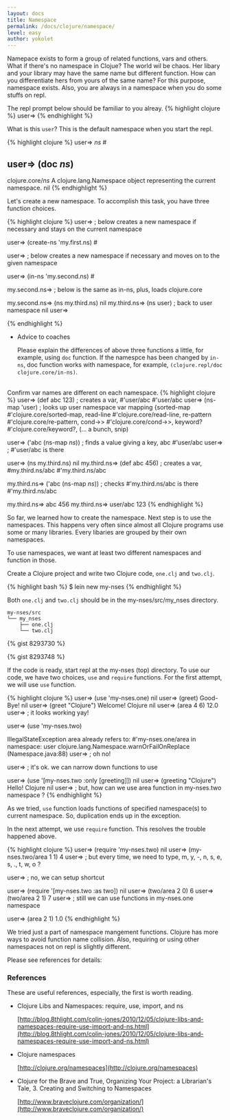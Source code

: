 ```yaml
---
layout: docs
title: Namespace
permalink: /docs/clojure/namespace/
level: easy
author: yokolet
---
```


Namepace exists to form a group of related functions, vars and others.
What if there's no namespace in Clojue? The world wil be chaos.
Her libary and your library may have the same name but different function.
How can you differentiate hers from yours of the same name?
For this purpose, namespace exists.
Also, you are always in a namespace when you do some stuffs on repl.


The repl prompt below should be familiar to you alreay.
{% highlight clojure %}
user=>
{% endhighlight %}

What is this `user`? This is the default namespace when you start the repl.

{% highlight clojure %}
user=> *ns*
#<Namespace user>

user=> (doc *ns*)
-------------------------
clojure.core/*ns*
  A clojure.lang.Namespace object representing the current namespace.
nil
{% endhighlight %}


Let's create a new namespace. To accomplish this task, you have three function choices.

{% highlight clojure %}
user=> ; below creates a new namespace if necessary and stays on the current namespace

user=> (create-ns 'my.first.ns)
#<Namespace my.first.ns>

user=> ; below creates a new namespace if necessary and moves on to the given namespace

user=> (in-ns 'my.second.ns)
#<Namespace my.second.ns>

my.second.ns=> ; below is the same as in-ns, plus, loads clojure.core

my.second.ns=> (ns my.third.ns)
nil
my.third.ns=> (ns user) ; back to user namespace
nil
user=>

{% endhighlight %}

- Advice to coaches

    Please explain the differences of above three functions a little, for example, using `doc` function. If the namespce has been changed by `in-ns`, doc function works with namespace, for example,  `(clojure.repl/doc clojure.core/in-ns)`.

<br/>
Confirm var names are different on each namespace.
{% highlight clojure %}
user=> (def abc 123)  ; creates a var, #'user/abc
#'user/abc
user=> (ns-map 'user)  ; looks up user namespace var mapping
{sorted-map #'clojure.core/sorted-map, read-line #'clojure.core/read-line, re-pattern #'clojure.core/re-pattern, cond->> #'clojure.core/cond->>, keyword? #'clojure.core/keyword?, (... a bunch, snip)

user=> ('abc (ns-map *ns*))  ; finds a value giving a key, abc
#'user/abc
user=> ; #'user/abc is there

user=> (ns my.third.ns)
nil
my.third.ns=> (def abc 456) ; creates a var, #my.third.ns/abc
#'my.third.ns/abc

my.third.ns=> ('abc (ns-map *ns*)) ; checks #'my.third.ns/abc is there
#'my.third.ns/abc

my.third.ns=> abc
456
my.third.ns=> user/abc
123
{% endhighlight %}



So far, we learned how to create the namespace. Next step is to use the namespaces.
This happens very often since almost all Clojure programs use some or many libraries.
Every libaries are grouped by their own namespaces.

To use namespaces, we want at least two different namespaces and function in those.

Create a Clojure project and write two Clojure code, `one.clj` and `two.clj`.


{% highlight bash %}
$ lein new my-nses
{% endhighlight %}

Both `one.clj` and `two.clj` should be in the my-nses/src/my_nses directory.

    my-nses/src
    └── my_nses
        ├── one.clj
        └── two.clj

{% gist 8293730 %}

{% gist 8293748 %}

If the code is ready, start repl at the my-nses (top) directory.
To use our code, we have two choices, `use` and `require` functions.
For the first attempt, we will use `use` function.

{% highlight clojure %}
user=> (use 'my-nses.one)
nil
user=> (greet)
Good-Bye!
nil
user=> (greet "Clojure")
Welcome!  Clojure
nil
user=> (area 4 6)
12.0
user=> ; it looks working yay!

user=> (use 'my-nses.two)

IllegalStateException area already refers to: #'my-nses.one/area in namespace: user  clojure.lang.Namespace.warnOrFailOnReplace (Namespace.java:88)
user=> ; oh no!

user=> ; it's ok. we can narrow down functions to use

user=> (use '[my-nses.two :only [greeting]])
nil
user=> (greeting "Clojure")
Hello!  Clojure
nil
user=> ; but, how can we use area function in my-nses.two namespace ?
{% endhighlight %}

As we tried, `use` function loads functions of specified namespace(s) to
current namespace. So, duplication ends up in the exception.

In the next attempt, we use `require` function.
This resolves the trouble happened above.

{% highlight clojure %}
user=> (require 'my-nses.two)
nil
user=> (my-nses.two/area 1 1)
4
user=> ; but every time, we need to type, m, y, -, n, s, e, s, ., t, w, o ?

user=> ; no, we can setup shortcut

user=> (require '[my-nses.two :as two])
nil
user=> (two/area 2 0)
6
user=> (two/area 2 1)
7
user=> ; still we can use functions in my-nses.one namespace

user=> (area 2 1)
1.0
{% endhighlight %}


We tried just a part of namespace mangement functions. Clojure has more ways to avoid function name collision. Also, requiring or using other namespaces not on repl is slightly different.

Please see references for details:

### References
These are useful references, especially, the first is worth reading.

- Clojure Libs and Namespaces: require, use, import, and ns

  [http://blog.8thlight.com/colin-jones/2010/12/05/clojure-libs-and-namespaces-require-use-import-and-ns.html](http://blog.8thlight.com/colin-jones/2010/12/05/clojure-libs-and-namespaces-require-use-import-and-ns.html)

- Clojure namespaces

  [http://clojure.org/namespaces](http://clojure.org/namespaces)

- Clojure for the Brave and True, Organizing Your Project: a Librarian's Tale, 3. Creating and Switching to Namespaces

  [http://www.braveclojure.com/organization/](http://www.braveclojure.com/organization/) 

